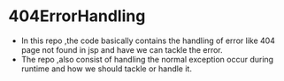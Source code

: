 # 404ErrorHandling
* In this repo ,the code basically contains the handling of error like 404 page not found in jsp and have we can tackle the error.
* The repo ,also consist of handling the normal exception occur during runtime and how we should tackle or handle it.
